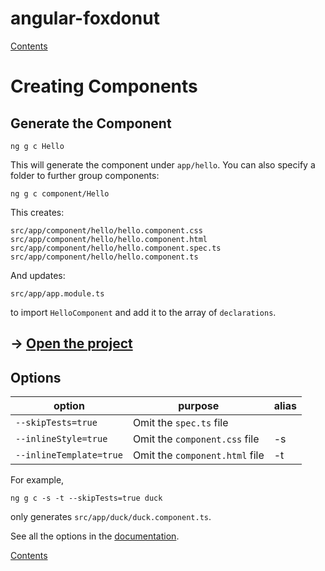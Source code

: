 # angular-foxdonut

[Contents](../README.md)

# Creating Components

## Generate the Component

```
ng g c Hello
```

This will generate the component under `app/hello`. You can also specify a folder to further group
components:

```
ng g c component/Hello
```

This creates:

```
src/app/component/hello/hello.component.css
src/app/component/hello/hello.component.html
src/app/component/hello/hello.component.spec.ts
src/app/component/hello/hello.component.ts
```

And updates:

```
src/app/app.module.ts
```

to import `HelloComponent` and add it to the array of `declarations`.

## &rarr; [Open the project](https://stackblitz.com/github/foxdonut/angular-foxdonut/tree/basic?file=src%2Fapp%2Fcomponent%2Fhello%2Fhello.component.ts)

## Options

| option | purpose | alias |
|----|----|----|
|`--skipTests=true` | Omit the `spec.ts` file | |
|`--inlineStyle=true` | Omit the `component.css` file | -s |
|`--inlineTemplate=true` | Omit the `component.html` file | -t |

For example,

```
ng g c -s -t --skipTests=true duck
```

only generates `src/app/duck/duck.component.ts`.

See all the options in the [documentation](https://angular.io/cli/generate#component-command).

[Contents](../README.md)
